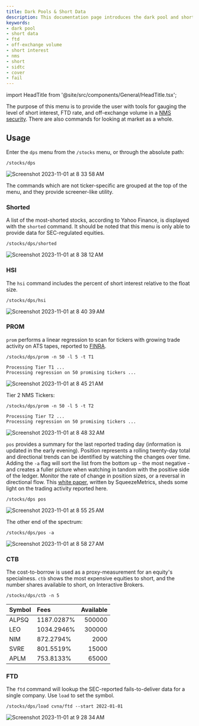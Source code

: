 ```yaml
---
title: Dark Pools & Short Data
description: This documentation page introduces the dark pool and short data menu, which provides the user with tools for gauging the level of short interest, FTD rate, and off-exchange volume in NMS securities.
keywords:
- dark pool
- short data
- ftd
- off-exchange volume
- short interest
- nms
- short
- sidtc
- cover
- fail
---
```


import HeadTitle from '@site/src/components/General/HeadTitle.tsx';

<HeadTitle title="Dark Pool & Short Data - Stocks - Menus | OpenBB Terminal Docs" />

The purpose of this menu is to provide the user with tools for gauging the level of short interest, FTD rate, and off-exchange volume in a <a href="https://www.law.cornell.edu/cfr/text/17/242.600" target="_blank" rel="noreferrer noopener">NMS security</a>. There are also commands for looking at market as a whole. 

## Usage

Enter the `dps` menu from the `/stocks` menu, or through the absolute path:

```console
/stocks/dps
```

![Screenshot 2023-11-01 at 8 33 58 AM](https://github.com/OpenBB-finance/OpenBB/assets/85772166/64775307-b79e-4ff6-95dd-ec676e1ab677)

The commands which are not ticker-specific are grouped at the top of the menu, and they provide screener-like utility. 

### Shorted

A list of the most-shorted stocks, according to Yahoo Finance, is displayed with the `shorted` command. It should be noted that this menu is only able to provide data for SEC-regulated equities.

```console
/stocks/dps/shorted
```

![Screenshot 2023-11-01 at 8 38 12 AM](https://github.com/OpenBB-finance/OpenBB/assets/85772166/d1361b8f-0795-439f-b9f6-ace9cbde068a)

### HSI

The `hsi` command includes the percent of short interest relative to the float size.

```console
/stocks/dps/hsi
```

![Screenshot 2023-11-01 at 8 40 39 AM](https://github.com/OpenBB-finance/OpenBB/assets/85772166/1287e58b-dbed-44a0-821a-769daebb3f29)

### PROM

`prom` performs a linear regression to scan for tickers with growing trade activity on ATS tapes, reported to <a href="https://otctransparency.finra.org/otctransparency/AtsIssueData" target="_blank" rel="noreferrer noopener">FINRA</a>.

```console
/stocks/dps/prom -n 50 -l 5 -t T1
```

```console
Processing Tier T1 ...
Processing regression on 50 promising tickers ...
```

![Screenshot 2023-11-01 at 8 45 21 AM](https://github.com/OpenBB-finance/OpenBB/assets/85772166/13b67056-9d94-45f0-b483-41c1da773f0e)


Tier 2 NMS Tickers:

```console
/stocks/dps/prom -n 50 -l 5 -t T2
```

```console
Processing Tier T2 ...
Processing regression on 50 promising tickers ...
```

![Screenshot 2023-11-01 at 8 48 32 AM](https://github.com/OpenBB-finance/OpenBB/assets/85772166/fab9bb45-fec9-4d51-8b77-0bb9697d8888)



`pos` provides a summary for the last reported trading day (information is updated in the early evening). Position represents a rolling twenty-day total and directional trends can be identified by watching the changes over time. Adding the `-a` flag will sort the list from the bottom up - the most negative - and creates a fuller picture when watching in tandom with the positive side of the ledger. Monitor the rate of change in position sizes, or a reversal in directional flow. This <a href="https://squeezemetrics.com/monitor/download/pdf/short_is_long.pdf?" target="_blank" rel="noreferrer noopener">white paper</a>, written by SqueezeMetrics, sheds some light on the trading activity reported here.

```console
/stocks/dps pos
```

![Screenshot 2023-11-01 at 8 55 25 AM](https://github.com/OpenBB-finance/OpenBB/assets/85772166/8075ab29-cbac-448c-bfc4-a2ca250f6288)

The other end of the spectrum:

```console
/stocks/dps/pos -a
```

![Screenshot 2023-11-01 at 8 58 27 AM](https://github.com/OpenBB-finance/OpenBB/assets/85772166/9bd6d148-ae36-4b7b-9faa-79db4dcb93ad)


### CTB

The cost-to-borrow is used as a proxy-measurement for an equity's specialness. `ctb` shows the  most expensive equities to short, and the number shares available to short, on Interactive Brokers.

```console
/stocks/dps/ctb -n 5
```

| Symbol   | Fees       |   Available |
|:---------|:-----------|------------:|
| ALPSQ    | 1187.0287% |      500000 |
| LEO      | 1034.2946% |      300000 |
| NIM      | 872.2794%  |        2000 |
| SVRE     | 801.5519%  |       15000 |
| APLM     | 753.8133%  |       65000 |

### FTD

The `ftd` command will lookup the SEC-reported fails-to-deliver data for a single company.  Use `load` to set the symbol.

```console
/stocks/dps/load cvna/ftd --start 2022-01-01
```

![Screenshot 2023-11-01 at 9 28 34 AM](https://github.com/OpenBB-finance/OpenBB/assets/85772166/43409271-e306-4f13-9153-8cc322dde851)
